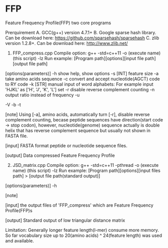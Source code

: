 # FFP
Feature Frequency Profile(FFP) two core programs


Prerquirement
A. GCC(g++) version 4.7.1+
B. Google sparse hash library. Can be download here: https://github.com/sparsehash/sparsehash
C. zlib version 1.2.8+. Can be download here: http://www.zlib.net/


1. FFP_compress.cpp
Compile option: g++ -std=c++11 -o (execute name) (this script) -lz
Run example: [Program path][options][input file path][output file path] 

[options(parameters)]
-h  show help, show options
-s  [INT] feature size
-a  take amino acids sequence
-c  convert and accept nucleotide(AGCT) code to RY code
-k  [STR] manual input of word alphabets: For example input 'HJKL' as ['H', 'J', 'K', 'L'] set
-r  disable reverse complement counting
-n  output ratio instead of frequency
-u

-V
-b
-t

[note]
Using [-a], amino acids, automatically turn [-r], disable reverse complement counting, becase peptide sequences have direction(start code -> stop codon), however, nucleotide(genome) sequence actually is double helix that has reverse complement sequence but usually not shown in FASTA file.


[input]
FASTA format peptide or nucleotide sequence files. 


[output]
Data compressed Feature Frequency Profile



2. JSD_matrix.cpp
Compile option: g++ -std=c++11 -pthread -o (execute name) (this script) -lz
Run example: [Program path][options][input files path] > [output file path(standard output)]


[options(parameters)]
-h


[note]

[input]
the output files of 'FFP_compress' which are Feature Frequency Profile(FFP)s

[output]
Standard output of low triangular distance matrix



Limitation:
Generally longer feature length(l-mer) consume more memory.
So far vocabulary size up to 20(amino acids) ^ 24(feature length) was used and available.

